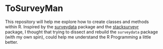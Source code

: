 # ToSurveyMan

This repository will help me explore how to create classes and methods within R.
Inspired by the [surveydata](https://github.com/andrie/surveydata) package and 
the [stacksurveyr](https://github.com/dgrtwo/stacksurveyr) package, I thought that
 trying to dissect and rebuild the `surveydata` package (with my own spin), could help 
 me understand the R Programming a little better.

